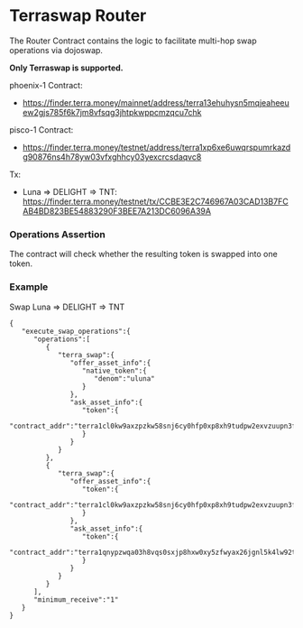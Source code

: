# Terraswap Router <!-- omit in toc -->

The Router Contract contains the logic to facilitate multi-hop swap operations via dojoswap.

**Only Terraswap is supported.**

phoenix-1 Contract:
- https://finder.terra.money/mainnet/address/terra13ehuhysn5mqjeaheeuew2gjs785f6k7jm8vfsqg3jhtpkwppcmzqcu7chk

pisco-1 Contract: 
- https://finder.terra.money/testnet/address/terra1xp6xe6uwqrspumrkazdg90876ns4h78yw03vfxghhcy03yexcrcsdaqvc8

Tx: 
- Luna => DELIGHT => TNT: https://finder.terra.money/testnet/tx/CCBE3E2C746967A03CAD13B7FCAB4BD823BE54883290F3BEE7A213DC6096A39A

### Operations Assertion
The contract will check whether the resulting token is swapped into one token.

### Example

Swap Luna => DELIGHT => TNT
```
{
   "execute_swap_operations":{
      "operations":[
         {
            "terra_swap":{
               "offer_asset_info":{
                  "native_token":{
                     "denom":"uluna"
                  }
               },
               "ask_asset_info":{
                  "token":{
                     "contract_addr":"terra1cl0kw9axzpzkw58snj6cy0hfp0xp8xh9tudpw2exvzuupn3fafwqqhjc24"
                  }
               }
            }
         },
         {
            "terra_swap":{
               "offer_asset_info":{
                  "token":{
                     "contract_addr":"terra1cl0kw9axzpzkw58snj6cy0hfp0xp8xh9tudpw2exvzuupn3fafwqqhjc24"
                  }
               },
               "ask_asset_info":{
                  "token":{
                     "contract_addr":"terra1qnypzwqa03h8vqs0sxjp8hxw0xy5zfwyax26jgnl5k4lw92tjw0scdkrzm"
                  }
               }
            }
         }
      ],
      "minimum_receive":"1"
   }
}
```